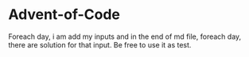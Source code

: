 # Advent-of-Code

Foreach day, i am add my inputs and in the end of md file, foreach day, there are solution for that input. 
Be free to use it as test.
